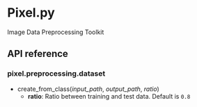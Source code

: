 # Pixel.py

Image Data Preprocessing Toolkit

## API reference

### pixel.preprocessing.dataset

- create_from_class(_input_path_, _output_path_, _ratio_)
    - **ratio**: Ratio between training and test data. Default is ``0.8``